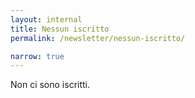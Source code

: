 ```yaml
---
layout: internal
title: Nessun iscritto
permalink: /newsletter/nessun-iscritto/

narrow: true
---
```


Non ci sono iscritti.
